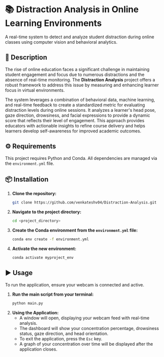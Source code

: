 # 📚 Distraction Analysis in Online Learning Environments

A real-time system to detect and analyze student distraction during online classes using computer vision and behavioral analytics.

## 📝 Description
The rise of online education faces a significant challenge in maintaining student engagement and focus due to numerous distractions and the absence of real-time monitoring. The **Distraction Analysis** project offers a robust framework to address this issue by measuring and enhancing learner focus in virtual environments.

The system leverages a combination of behavioral data, machine learning, and real-time feedback to create a standardized metric for evaluating distraction levels during online sessions. It analyzes a learner's head pose, gaze direction, drowsiness, and facial expressions to provide a dynamic score that reflects their level of engagement. This approach provides educators with actionable insights to refine course delivery and helps learners develop self-awareness for improved academic outcomes.

## ⚙️ Requirements
This project requires Python and Conda. All dependencies are managed via the `environment.yml` file.

## 📦 Installation
1.  **Clone the repository:**
    ```bash
    git clone https://github.com/venkateshv04/Distraction-Analysis.git
    ```
2.  **Navigate to the project directory:**
    ```bash
    cd <project_directory>
    ```
3.  **Create the Conda environment from the `environment.yml` file:**
    ```bash
    conda env create -f environment.yml
    ```
4.  **Activate the new environment:**
    ```bash
    conda activate myproject_env
    ```

## ▶️ Usage
To run the application, ensure your webcam is connected and active.

1.  **Run the main script from your terminal:**
    ```bash
    python main.py
    ```
2.  **Using the Application:**
    -   A window will open, displaying your webcam feed with real-time analysis.
    -   The dashboard will show your concentration percentage, drowsiness status, gaze direction, and head orientation.
    -   To exit the application, press the `Esc` key.
    -   A graph of your concentration over time will be displayed after the application closes.
